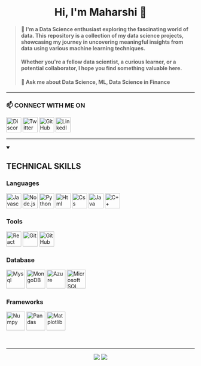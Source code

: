<h1 align='center'>
Hi, I'm Maharshi 👋
</h1>

>#### 🌱 I'm a Data Science enthusiast exploring the fascinating world of data. This repository is a collection of my data science projects, showcasing my journey in uncovering meaningful insights from data using various machine learning techniques.
>#### Whether you're a fellow data scientist, a curious learner, or a potential collaborator, I hope you find something valuable here.
> #### 💬 Ask me about Data Science, ML, Data Science in Finance

<!--  PROFILE VIEWS ![Maharshi Choksi](https://komarev.com/ghpvc/?username=maharshichoksi&color=red) -->
<!-- * 👯 I’m looking to collaborate on ... -->
<hr>

### 📫 CONNECT WITH ME ON

<a href='https://discordapp.com/users/694116811712626728'><img alt='Discord' src='https://img.icons8.com/?size=100&id=2mIgusGquJFz&format=png&color=000000'  height=40 width=40 
 height=40 width=40 /></a>
<a href='https://x.com/maharshi2024'><img alt='Twitter' src='https://img.icons8.com/?size=100&id=zWrz2bjEiP4D&format=png&color=168954'  height=40 width=40 
 height=40 width=40 /></a>
<a href='https://github.com/MaharshiChoksi'><img alt='GitHub' src='https://img.icons8.com/?size=100&id=LoL4bFzqmAa0&format=png&color=000000'  height=40 width=40 
 height=40 width=40 /></a>
<a href='https://ca.linkedin.com/in/maharshi-choksi'><img alt='LinkedIn' src='https://img.icons8.com/?size=100&id=13930&format=png&color=000000'  height=40 width=40 
 height=40 width=40 /></a> 

<hr>

<details open>
<summary><h2>TECHNICAL SKILLS </h2></summary>

<h3>Languages</h3>
<p>
 <img alt='Javascript' src='https://cdn.jsdelivr.net/gh/devicons/devicon@latest/icons/javascript/javascript-original.svg' height=40 width=40 />
 <img alt='Node.js' src="https://cdn.jsdelivr.net/gh/devicons/devicon@latest/icons/nodejs/nodejs-original-wordmark.svg"  height=40 width=40/>          
 <img alt='Python' src='https://cdn.jsdelivr.net/gh/devicons/devicon@latest/icons/python/python-original-wordmark.svg' height=40 width=40 />
 <img alt='Html' src='https://cdn.jsdelivr.net/gh/devicons/devicon@latest/icons/html5/html5-original-wordmark.svg' height=40 width=40 />
 <img alt='Css' src='https://cdn.jsdelivr.net/gh/devicons/devicon@latest/icons/css3/css3-original-wordmark.svg' height=40 width=40/>
 <img alt='Java' src='https://cdn.jsdelivr.net/gh/devicons/devicon@latest/icons/java/java-original-wordmark.svg' height=40 width=40 />
 <img alt='C++' src='https://cdn.jsdelivr.net/gh/devicons/devicon@latest/icons/cplusplus/cplusplus-original.svg' height=40 width=40 />
</p>
<h3>Tools</h3>  
<p>
 <img alt='React' src='https://cdn.jsdelivr.net/gh/devicons/devicon@latest/icons/react/react-original-wordmark.svg' height=40 width=40 />
 <img alt='Git' src='https://cdn.jsdelivr.net/gh/devicons/devicon@latest/icons/git/git-original.svg' height=40 width=40 />
 <img alt='GitHub' src='https://img.icons8.com/?size=100&id=LoL4bFzqmAa0&format=png&color=000000' height=40 width=40 />
</p>
<h3>Database</h3>  
<p>
 <img alt='Mysql' src='https://cdn.jsdelivr.net/gh/devicons/devicon@latest/icons/mysql/mysql-original-wordmark.svg' height=50 width=50 />
 <img alt='MongoDB' src='https://cdn.jsdelivr.net/gh/devicons/devicon@latest/icons/mongodb/mongodb-original-wordmark.svg' height=50 width=50 />
 <img alt='Azure' src='https://cdn.jsdelivr.net/gh/devicons/devicon@latest/icons/azuresqldatabase/azuresqldatabase-original.svg' height=50 width=50 />
 <img alt='Microsoft SQL Server' src='https://cdn.jsdelivr.net/gh/devicons/devicon@latest/icons/microsoftsqlserver/microsoftsqlserver-original-wordmark.svg' height=50 width=50 />
</p>          
<h3>Frameworks</h3>
<p>
 <img alt='Numpy' src='https://cdn.jsdelivr.net/gh/devicons/devicon@latest/icons/numpy/numpy-original-wordmark.svg' height=50 width=50 />
 <img alt='Pandas' src='https://cdn.jsdelivr.net/gh/devicons/devicon@latest/icons/pandas/pandas-original-wordmark.svg' height=50 width=50 />
 <img alt='Matplotlib' src='https://cdn.jsdelivr.net/gh/devicons/devicon@latest/icons/matplotlib/matplotlib-original.svg' height=50 width=50 />
</p>
</details>

<br>
<hr>
<p align='center' justify>
  <img src='https://github-readme-stats.vercel.app/api?username=maharshichoksi&theme=radical&show_icons=true&hide_border=false&count_private=true'/>
  <!--  <img src='https://github-readme-stats.vercel.app/api/top-langs/?username=maharshichoksi&theme=radical&show_icons=true&hide_border=false&layout=compact'/> -->
  <img src='https://github-readme-streak-stats.herokuapp.com/?user=maharshichoksi&theme=radical&hide_border=false'/>

</p>
